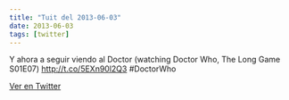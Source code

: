 ```yaml
---
title: "Tuit del 2013-06-03"
date: 2013-06-03
tags: [twitter]
---
```


Y ahora a seguir viendo al Doctor (watching Doctor Who, The Long Game S01E07) http://t.co/5EXn90l2Q3 #DoctorWho



[Ver en Twitter](https://twitter.com/i/web/status/341628435778654209)
